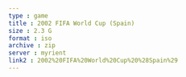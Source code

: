 ```yaml
---
type : game
title : 2002 FIFA World Cup (Spain)
size : 2.3 G
format : iso
archive : zip
server : myrient
link2 : 2002%20FIFA%20World%20Cup%20%28Spain%29
---
```

